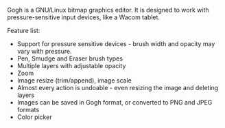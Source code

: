 Gogh is a GNU/Linux bitmap graphics editor. It is designed to work with pressure-sensitive input devices, like a Wacom tablet.

Feature list:

  * Support for pressure sensitive devices - brush width and opacity may vary with pressure.
  * Pen, Smudge and Eraser brush types
  * Multiple layers with adjustable opacity
  * Zoom
  * Image resize (trim/append), image scale
  * Almost every action is undoable - even resizing the image and deleting layers
  * Images can be saved in Gogh format, or converted to PNG and JPEG formats
  * Color picker